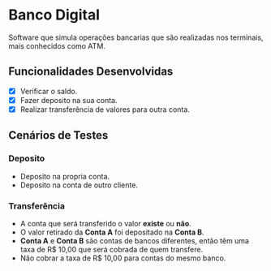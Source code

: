 # Banco Digital
Software que simula operações bancarias que são realizadas nos terminais,
mais conhecidos como ATM.

## Funcionalidades Desenvolvidas
- [X] Verificar o saldo.
- [X] Fazer deposito na sua conta.
- [X] Realizar transferência de valores para outra conta.

## Cenários de Testes

### Deposito
- Deposito na propria conta.
- Deposito na conta de outro cliente.


### Transferência
- A conta que será transferido o valor **existe** ou **não**.
- O valor retirado da **Conta A** foi depositado na **Conta B**.
- **Conta A** e **Conta B** são contas de bancos diferentes,
então têm uma taxa de R$ 10,00 que será cobrada de quem transfere.
- Não cobrar a taxa de R$ 10,00 para contas do mesmo banco.